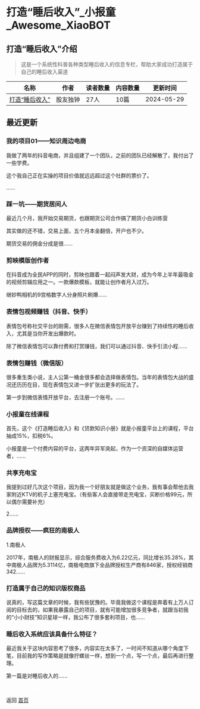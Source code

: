 # 打造“睡后收入”_小报童_Awesome_XiaoBOT

## 打造“睡后收入”介绍
> 这是一个系统性科普各种类型睡后收入的信息专栏，帮助大家成功打造属于自己的睡后收入渠道  
  


|名称|作者|读者数量|内容数量|更新时间|
|---|---|---|---|---|
|[打造“睡后收入”](https://xiaobot.net/p/xxcj02?refer=0b133df9-27dc-423b-8101-639049001c13)|股友独钟|27人|10篇|2024-05-29|

## 最近更新
### 我的项目01——知识周边电商

我做了两年的抖音电商，并且组建了一个团队，之前的团队已经解散了，我付出了一些学费。

这个我自己正在实操的项目价值就远远超过这个社群的票价了。

......

### 踩一坑——期货居间人

最近几个月，我开始交易期货，也跟期货公司合作搞了期货小白训练营

其实做的还不错，交易上面，五个月本金翻倍，开户也不少。

期货交易的佣金分成是很......

### 剪映模版创作者

在抖音成为全民APP的同时，剪映也跟着一起闷声发大财，成为今年上半年最吸金的视频剪辑应用之一。一款爆款模板，就能让创作者月入过万。

继妙鸭相机的9宫格数字人分身照片刷爆......

### 表情包视频赚钱（抖音、快手）

表情包号称社交平台的刚需，很多人在微信表情包开放平台赚到了持续性的睡后收入，尤其是当你开发出爆款时。

除了微信表情包可以靠付费和打赏赚钱，我们可以通过抖音、快手引流小程......

### 表情包赚钱（微信版）

很多重生类小说，主人公第一桶金很多都会选择做表情包。当年的表情包大战的盛况还历历在目，现在表情包又进一步扩张出更多的玩法了。

第一步到微信表情开放平台，去注册一个账号。......

### 小报童在线课程

首先，这个《打造睡后收入》和《贷款知识小册》就是小报童平台上的课程，平台抽成15%，扣税6%。

小报童是一个付费内容的平台，这两年异军突起，作为一个资深的自媒体运营者，......

### 共享充电宝

我提到过好几次这个项目，因为我一个好朋友就是做这个业务，我有事会帮他去我家附近KTV的机子上塞充电宝。（有些客人会直接带走充电宝，买断价格99元，所以偶尔需要补充）

2......

### 品牌授权——疯狂的南极人

1.南极人

2017年，南极人的财报显示，综合服务费收入为6.22亿元，同比增长35.28%，其中南极人品牌为5.3114亿，南极电商旗下全品牌授权生产商有846家，授权经销商342......

### 打造属于自己的知识版权商品

说真的，写这篇文章的时候，我有些犹豫的。毕竟我做这个课程是奔着有上万人订阅的目标去的，如果我暴露自己的项目，就有可能增加很多竞争者，就跟当初我的“小小财技”知识星球一样，我公布了很多套利项目，也......

### 睡后收入系统应该具备什么特征？

最近我关于这块内容思考了很多，内容实在太多了，一时间不知道从哪个角度下笔，目前我的写作策略是就像拧螺丝一样，想到一个点，写一个点，最后再进行整理。

第一篇是对睡后收入的......


<a href="https://github.com/Reno9527/awesome-xiaobot" style="color: white; text-decoration: none;">awesome-xiaobot</a>

返回 [首页](../README.md)
